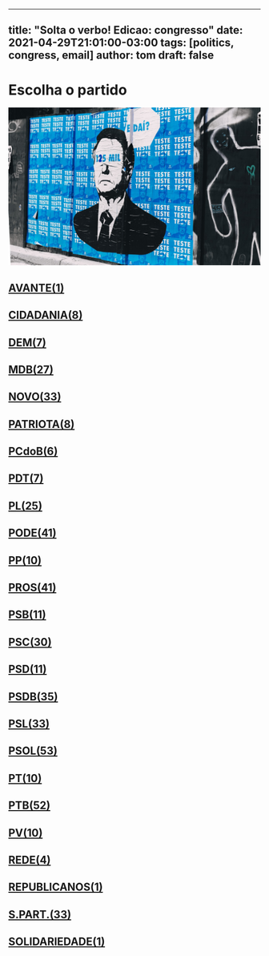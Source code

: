 
---
title: "Solta o verbo! Edicao: congresso"
date: 2021-04-29T21:01:00-03:00
tags: [politics, congress, email]
author: tom
draft: false
---
<h1>Escolha o partido</h1>
<img src="/images/bolsonegligencia.jpeg" />
<h2><a href="mailto:dep.sebastiaooliveira@camara.leg.br,"> AVANTE(1) </a></h2><h2><a href="mailto:dep.ledasadala@camara.leg.br,dep.tito@camara.leg.br,dep.greyceelias@camara.leg.br,dep.luistibe@camara.leg.br,dep.andrejanones@camara.leg.br,dep.chiquinhobrazao@camara.leg.br,dep.pastorsargentoisidorio@camara.leg.br,dep.paulabelmonte@camara.leg.br,"> CIDADANIA(8) </a></h2><h2><a href="mailto:dep.arnaldojardim@camara.leg.br,dep.carmenzanotto@camara.leg.br,dep.danielcoelho@camara.leg.br,dep.rubensbueno@camara.leg.br,dep.alexmanente@camara.leg.br,dep.davitoria@camara.leg.br,dep.juscelinofilho@camara.leg.br,"> DEM(7) </a></h2><h2><a href="mailto:dep.anibalgomes@camara.leg.br,dep.josemarioschreiner@camara.leg.br,dep.professoradorinhaseabrarezende@camara.leg.br,dep.arthuroliveiramaia@camara.leg.br,dep.leurlomantojunior@camara.leg.br,dep.pedrolupion@camara.leg.br,dep.luismiranda@camara.leg.br,dep.pauloazi@camara.leg.br,dep.carloshenriquegaguim@camara.leg.br,dep.olivalmarques@camara.leg.br,dep.normaayub@camara.leg.br,dep.marcossoares@camara.leg.br,dep.kimkataguiri@camara.leg.br,dep.bilacpinto@camara.leg.br,dep.efraimfilho@camara.leg.br,dep.fernandocoelhofilho@camara.leg.br,dep.igorkannario@camara.leg.br,dep.elicorreafilho@camara.leg.br,dep.sostenescavalcante@camara.leg.br,dep.elmarnascimento@camara.leg.br,dep.alexandreleite@camara.leg.br,dep.alanrick@camara.leg.br,dep.davidsoares@camara.leg.br,dep.geninhozuliani@camara.leg.br,dep.dr.zachariascalil@camara.leg.br,dep.helioleite@camara.leg.br,dep.fabioreis@camara.leg.br,"> MDB(27) </a></h2><h2><a href="mailto:dep.isnaldobulhoesjr@camara.leg.br,dep.dulcemiranda@camara.leg.br,dep.marciobiolchi@camara.leg.br,dep.marcosaureliosampaio@camara.leg.br,dep.elcionebarbalho@camara.leg.br,dep.fabioramalho@camara.leg.br,dep.carloschiodini@camara.leg.br,dep.giovanifeltes@camara.leg.br,dep.luciomosquini@camara.leg.br,dep.jessicasales@camara.leg.br,dep.gutembergreis@camara.leg.br,dep.herciliocoelhodiniz@camara.leg.br,dep.danieladowaguinho@camara.leg.br,dep.herculanopassos@camara.leg.br,dep.celsomaldaner@camara.leg.br,dep.hermesparcianello@camara.leg.br,dep.juarezcosta@camara.leg.br,dep.josepriante@camara.leg.br,dep.hildorocha@camara.leg.br,dep.flavianomelo@camara.leg.br,dep.maurolopes@camara.leg.br,dep.joaomarcelosouza@camara.leg.br,dep.mosesrodrigues@camara.leg.br,dep.rogeriopeninhamendonca@camara.leg.br,dep.sergiosouza@camara.leg.br,dep.baleiarossi@camara.leg.br,dep.alceumoreira@camara.leg.br,dep.valtenirpereira@camara.leg.br,dep.raulhenry@camara.leg.br,dep.walteralves@camara.leg.br,dep.newtoncardosojr@camara.leg.br,dep.osmarterra@camara.leg.br,dep.viniciuspoit@camara.leg.br,"> NOVO(33) </a></h2><h2><a href="mailto:dep.adrianaventura@camara.leg.br,dep.marcelvanhattem@camara.leg.br,dep.gilsonmarques@camara.leg.br,dep.alexisfonteyne@camara.leg.br,dep.lucasgonzalez@camara.leg.br,dep.tiagomitraud@camara.leg.br,dep.pauloganime@camara.leg.br,dep.marrecafilho@camara.leg.br,"> PATRIOTA(8) </a></h2><h2><a href="mailto:dep.roman@camara.leg.br,dep.fredcosta@camara.leg.br,dep.dr.frederico@camara.leg.br,dep.alcidesrodrigues@camara.leg.br,dep.pastoreurico@camara.leg.br,dep.renildocalheiros@camara.leg.br,"> PCdoB(6) </a></h2><h2><a href="mailto:dep.aliceportugal@camara.leg.br,dep.danielalmeida@camara.leg.br,dep.jandirafeghali@camara.leg.br,dep.perpetuaalmeida@camara.leg.br,dep.orlandosilva@camara.leg.br,dep.professoramarcivania@camara.leg.br,dep.afonsomotta@camara.leg.br,"> PDT(7) </a></h2><h2><a href="mailto:dep.flaviamorais@camara.leg.br,dep.tabataamaral@camara.leg.br,dep.alexsantana@camara.leg.br,dep.subtenentegonzaga@camara.leg.br,dep.pauloramos@camara.leg.br,dep.gustavofruet@camara.leg.br,dep.damiaofeliciano@camara.leg.br,dep.dagobertonogueira@camara.leg.br,dep.idilvanalencar@camara.leg.br,dep.silviacristina@camara.leg.br,dep.felixmendoncajunior@camara.leg.br,dep.totonholopes@camara.leg.br,dep.jesussergio@camara.leg.br,dep.tuliogadelha@camara.leg.br,dep.flavionogueira@camara.leg.br,dep.fabiohenrique@camara.leg.br,dep.marioheringer@camara.leg.br,dep.pompeodemattos@camara.leg.br,dep.chicodangelo@camara.leg.br,dep.marlonsantos@camara.leg.br,dep.andrefigueiredo@camara.leg.br,dep.wolneyqueiroz@camara.leg.br,dep.leonidascristino@camara.leg.br,dep.eduardobismarck@camara.leg.br,dep.valdevannoventa@camara.leg.br,"> PL(25) </a></h2><h2><a href="mailto:dep.luiznishimori@camara.leg.br,dep.raimundocosta@camara.leg.br,dep.gelsonazevedo@camara.leg.br,dep.vicentinhojunior@camara.leg.br,dep.viniciusgurgel@camara.leg.br,dep.marcioalvino@camara.leg.br,dep.wellingtonroberto@camara.leg.br,dep.fernandorodolfo@camara.leg.br,dep.marceloramos@camara.leg.br,dep.tiririca@camara.leg.br,dep.luizcarlosmotta@camara.leg.br,dep.juniormano@camara.leg.br,dep.juniorlourenco@camara.leg.br,dep.josimarmaranhaozinho@camara.leg.br,dep.joserocha@camara.leg.br,dep.laertebessa@camara.leg.br,dep.policialkatiasastre@camara.leg.br,dep.joaomaia@camara.leg.br,dep.giacobo@camara.leg.br,dep.joaocarlosbacelar@camara.leg.br,dep.sergiotoledo@camara.leg.br,dep.sorayasantos@camara.leg.br,dep.lincolnportela@camara.leg.br,dep.paulofreirecosta@camara.leg.br,dep.pastorgil@camara.leg.br,dep.luizantoniocorrea@camara.leg.br,dep.giovanicherini@camara.leg.br,dep.miguellombardi@camara.leg.br,dep.magdamofatto@camara.leg.br,dep.abiliosantana@camara.leg.br,dep.capitaoaugusto@camara.leg.br,dep.aeltonfreitas@camara.leg.br,dep.altineucortes@camara.leg.br,dep.boscocosta@camara.leg.br,dep.capitaofabioabreu@camara.leg.br,dep.christianedesouzayared@camara.leg.br,dep.cristianovale@camara.leg.br,dep.dr.jaziel@camara.leg.br,dep.zevitor@camara.leg.br,dep.ediolopes@camara.leg.br,dep.bacelar@camara.leg.br,"> PODE(41) </a></h2><h2><a href="mailto:dep.josemedeiros@camara.leg.br,dep.josenelto@camara.leg.br,dep.robertodelucena@camara.leg.br,dep.ricardoteobaldo@camara.leg.br,dep.igortimo@camara.leg.br,dep.leomoraes@camara.leg.br,dep.diegogarcia@camara.leg.br,dep.renataabreu@camara.leg.br,dep.josivaldojp@camara.leg.br,dep.dimasfabiano@camara.leg.br,"> PP(10) </a></h2><h2><a href="mailto:dep.pinheirinho@camara.leg.br,dep.professoralcides@camara.leg.br,dep.ajalbuquerque@camara.leg.br,dep.angelaamin@camara.leg.br,dep.iracemaportella@camara.leg.br,dep.andrefufuca@camara.leg.br,dep.francocartafina@camara.leg.br,dep.jeronimogoergen@camara.leg.br,dep.jaquelinecassol@camara.leg.br,dep.ricardobarros@camara.leg.br,dep.covattifilho@camara.leg.br,dep.hirangoncalves@camara.leg.br,dep.ricardoizar@camara.leg.br,dep.andreabdon@camara.leg.br,dep.ronaldocarletto@camara.leg.br,dep.claudiocajado@camara.leg.br,dep.arthurlira@camara.leg.br,dep.aguinaldoribeiro@camara.leg.br,dep.christinoaureo@camara.leg.br,dep.marceloaro@camara.leg.br,dep.cacaleao@camara.leg.br,dep.margaretecoelho@camara.leg.br,dep.marionegromontejr@camara.leg.br,dep.evairvieirademelo@camara.leg.br,dep.nerigeller@camara.leg.br,dep.celinaleao@camara.leg.br,dep.adrianodobaldy@camara.leg.br,dep.pedrowestphalen@camara.leg.br,dep.laerciooliveira@camara.leg.br,dep.betorosado@camara.leg.br,dep.eduardodafonte@camara.leg.br,dep.juliolopes@camara.leg.br,dep.atilalira@camara.leg.br,dep.dr.luizantonioteixeirajr@camara.leg.br,dep.atilalins@camara.leg.br,dep.afonsohamm@camara.leg.br,dep.fernandomonteiro@camara.leg.br,dep.guilhermemussi@camara.leg.br,dep.faustopinato@camara.leg.br,dep.guilhermederrite@camara.leg.br,dep.clarissagarotinho@camara.leg.br,"> PROS(41) </a></h2><h2><a href="mailto:dep.bocaaberta@camara.leg.br,dep.carladickson@camara.leg.br,dep.capitaowagner@camara.leg.br,dep.gastaovieira@camara.leg.br,dep.acaciofavacho@camara.leg.br,dep.ulduricojunior@camara.leg.br,dep.vaidonoliveira@camara.leg.br,dep.welitonprado@camara.leg.br,dep.erosbiondini@camara.leg.br,dep.toninhowandscheer@camara.leg.br,dep.alielmachado@camara.leg.br,"> PSB(11) </a></h2><h2><a href="mailto:dep.odoricomonteiro@camara.leg.br,dep.vilsondafetaemg@camara.leg.br,dep.jeffersoncampos@camara.leg.br,dep.alessandromolon@camara.leg.br,dep.tadeualencar@camara.leg.br,dep.felipecarreras@camara.leg.br,dep.juliodelgado@camara.leg.br,dep.feliperigoni@camara.leg.br,dep.tedconti@camara.leg.br,dep.rafaelmotta@camara.leg.br,dep.gervasiomaia@camara.leg.br,dep.cassioandrade@camara.leg.br,dep.emidinhomadeira@camara.leg.br,dep.lizianebayer@camara.leg.br,dep.marcelonilo@camara.leg.br,dep.camilocapiberibe@camara.leg.br,dep.rosanavalle@camara.leg.br,dep.heitorschuch@camara.leg.br,dep.gonzagapatriota@camara.leg.br,dep.lucianoducci@camara.leg.br,dep.rodrigocoelho@camara.leg.br,dep.lidicedamata@camara.leg.br,dep.rodrigoagostinho@camara.leg.br,dep.danilocabral@camara.leg.br,dep.miltoncoelho@camara.leg.br,dep.ricardosilva@camara.leg.br,dep.biradopindare@camara.leg.br,dep.mauronazif@camara.leg.br,dep.eliasvaz@camara.leg.br,dep.otonidepaula@camara.leg.br,"> PSC(30) </a></h2><h2><a href="mailto:dep.euclydespettersen@camara.leg.br,dep.pauloeduardomartins@camara.leg.br,dep.lauriete@camara.leg.br,dep.osiresdamaso@camara.leg.br,dep.leonardogadelha@camara.leg.br,dep.aluisiomendes@camara.leg.br,dep.ricardodakarol@camara.leg.br,dep.andreferreira@camara.leg.br,dep.gilbertonascimento@camara.leg.br,dep.glaustindafokus@camara.leg.br,dep.franciscojr@camara.leg.br,"> PSD(11) </a></h2><h2><a href="mailto:dep.antoniobrito@camara.leg.br,dep.fabiomitidieri@camara.leg.br,dep.ricardoguidi@camara.leg.br,dep.hugoleal@camara.leg.br,dep.neucimarfraga@camara.leg.br,dep.sidneyleite@camara.leg.br,dep.expeditonetto@camara.leg.br,dep.delegadoedermauro@camara.leg.br,dep.misaelvarella@camara.leg.br,dep.edilaziojunior@camara.leg.br,dep.marxbeltrao@camara.leg.br,dep.sergiobrito@camara.leg.br,dep.haroldocathedral@camara.leg.br,dep.marcobertaiolli@camara.leg.br,dep.darcidematos@camara.leg.br,dep.stefanoaguiar@camara.leg.br,dep.andredepaula@camara.leg.br,dep.pedroaugustopalareti@camara.leg.br,dep.paulovicentecaleffi@camara.leg.br,dep.joaquimpassarinho@camara.leg.br,dep.sargentofahur@camara.leg.br,dep.ottoalencarfilho@camara.leg.br,dep.vermelho@camara.leg.br,dep.charlesfernandes@camara.leg.br,dep.paulomagalhaes@camara.leg.br,dep.juliocesar@camara.leg.br,dep.diegoandrade@camara.leg.br,dep.josenunes@camara.leg.br,dep.reinholdstephanesjunior@camara.leg.br,dep.flordelis@camara.leg.br,dep.juniorferrari@camara.leg.br,dep.cezinhademadureira@camara.leg.br,dep.fabiotrad@camara.leg.br,dep.domingosneto@camara.leg.br,dep.eduardobarbosa@camara.leg.br,"> PSDB(35) </a></h2><h2><a href="mailto:dep.brunafurlan@camara.leg.br,dep.rosemodesto@camara.leg.br,dep.terezanelma@camara.leg.br,dep.rossoni@camara.leg.br,dep.samuelmoreira@camara.leg.br,dep.marianacarvalho@camara.leg.br,dep.adolfoviana@camara.leg.br,dep.alexandrefrota@camara.leg.br,dep.pedrovilela@camara.leg.br,dep.vanderleimacris@camara.leg.br,dep.sheridan@camara.leg.br,dep.rafafa@camara.leg.br,dep.vitorlippi@camara.leg.br,dep.nilsonpinto@camara.leg.br,dep.mararocha@camara.leg.br,dep.pauloabiackel@camara.leg.br,dep.aecioneves@camara.leg.br,dep.betopereira@camara.leg.br,dep.otavioleite@camara.leg.br,dep.rodrigodecastro@camara.leg.br,dep.biacavassa@camara.leg.br,dep.eduardocury@camara.leg.br,dep.celiosilveira@camara.leg.br,dep.luizcarlos@camara.leg.br,dep.ednahenrique@camara.leg.br,dep.lucasredecker@camara.leg.br,dep.domingossavio@camara.leg.br,dep.celsosabino@camara.leg.br,dep.danieltrzeciak@camara.leg.br,dep.carlossampaio@camara.leg.br,dep.geovaniadesa@camara.leg.br,dep.daniloforte@camara.leg.br,dep.professorjoziel@camara.leg.br,"> PSL(33) </a></h2><h2><a href="mailto:dep.delegadomarcelofreitas@camara.leg.br,dep.delegadopablo@camara.leg.br,dep.leomotta@camara.leg.br,dep.alinesleutjes@camara.leg.br,dep.generalpeternelli@camara.leg.br,dep.professoradayanepimentel@camara.leg.br,dep.generalgirao@camara.leg.br,dep.alesilva@camara.leg.br,dep.nicoletti@camara.leg.br,dep.delegadowaldir@camara.leg.br,dep.eduardobolsonaro@camara.leg.br,dep.sanderson@camara.leg.br,dep.guigapeixoto@camara.leg.br,dep.majorfabiana@camara.leg.br,dep.coronelarmando@camara.leg.br,dep.coronelchrisostomo@camara.leg.br,dep.coroneltadeu@camara.leg.br,dep.danielfreitas@camara.leg.br,dep.danielsilveira@camara.leg.br,dep.delegadoantoniofurtado@camara.leg.br,dep.christonietto@camara.leg.br,dep.charllesevangelista@camara.leg.br,dep.julianlemos@camara.leg.br,dep.heitorfreire@camara.leg.br,dep.junioamaral@camara.leg.br,dep.gurgel@camara.leg.br,dep.bibonunes@camara.leg.br,dep.heliolopes@camara.leg.br,dep.carolinedetoni@camara.leg.br,dep.biakicis@camara.leg.br,dep.nereucrispim@camara.leg.br,dep.marceloalvaroantonio@camara.leg.br,dep.marcelobrum@camara.leg.br,dep.abouanni@camara.leg.br,dep.luizphilippedeorleansebraganca@camara.leg.br,dep.marciolabre@camara.leg.br,dep.luizlima@camara.leg.br,dep.loestertrutis@camara.leg.br,dep.carlazambelli@camara.leg.br,dep.vitorhugo@camara.leg.br,dep.dra.sorayamanato@camara.leg.br,dep.dr.luizovando@camara.leg.br,dep.fabioschiochet@camara.leg.br,dep.feliciolaterca@camara.leg.br,dep.felipefrancischini@camara.leg.br,dep.joicehasselmann@camara.leg.br,dep.lucianobivar@camara.leg.br,dep.carlosjordy@camara.leg.br,dep.lourivalgomes@camara.leg.br,dep.bozzella@camara.leg.br,dep.filipebarros@camara.leg.br,dep.nelsonbarbudo@camara.leg.br,dep.marcelofreixo@camara.leg.br,"> PSOL(53) </a></h2><h2><a href="mailto:dep.ivanvalente@camara.leg.br,dep.vivireis@camara.leg.br,dep.aureacarolina@camara.leg.br,dep.davidmiranda@camara.leg.br,dep.glauberbraga@camara.leg.br,dep.samiabomfim@camara.leg.br,dep.taliriapetrone@camara.leg.br,dep.fernandamelchionna@camara.leg.br,dep.luizaerundina@camara.leg.br,dep.zecarlos@camara.leg.br,"> PT(10) </a></h2><h2><a href="mailto:dep.rejanedias@camara.leg.br,dep.reginaldolopes@camara.leg.br,dep.joaodaniel@camara.leg.br,dep.freianastacioribeiro@camara.leg.br,dep.professorarosaneide@camara.leg.br,dep.zeneto@camara.leg.br,dep.enioverri@camara.leg.br,dep.waldenorpereira@camara.leg.br,dep.henriquefontana@camara.leg.br,dep.alencarsantanabraga@camara.leg.br,dep.airtonfaleiro@camara.leg.br,dep.rogeriocorreia@camara.leg.br,dep.heldersalomao@camara.leg.br,dep.rubensotoni@camara.leg.br,dep.valmirassuncao@camara.leg.br,dep.afonsoflorence@camara.leg.br,dep.vanderloubet@camara.leg.br,dep.alexandrepadilha@camara.leg.br,dep.gleisihoffmann@camara.leg.br,dep.vicentinho@camara.leg.br,dep.erikakokay@camara.leg.br,dep.ruifalcao@camara.leg.br,dep.luiziannelins@camara.leg.br,dep.celiomoura@camara.leg.br,dep.betofaro@camara.leg.br,dep.paulopimenta@camara.leg.br,dep.leonardomonteiro@camara.leg.br,dep.mariadorosario@camara.leg.br,dep.pauloguedes@camara.leg.br,dep.nataliabonavides@camara.leg.br,dep.niltotatto@camara.leg.br,dep.mariliaarraes@camara.leg.br,dep.carlosveras@camara.leg.br,dep.paulao@camara.leg.br,dep.patrusananias@camara.leg.br,dep.beneditadasilva@camara.leg.br,dep.bohngass@camara.leg.br,dep.merlongsolano@camara.leg.br,dep.carloszarattini@camara.leg.br,dep.joseildoramos@camara.leg.br,dep.pauloteixeira@camara.leg.br,dep.padrejoao@camara.leg.br,dep.leodebrito@camara.leg.br,dep.josericardo@camara.leg.br,dep.pedrouczai@camara.leg.br,dep.joseguimaraes@camara.leg.br,dep.joseairtonfelixcirilo@camara.leg.br,dep.jorgesolla@camara.leg.br,dep.marcon@camara.leg.br,dep.odaircunha@camara.leg.br,dep.arlindochinaglia@camara.leg.br,dep.marcelomoraes@camara.leg.br,"> PTB(52) </a></h2><h2><a href="mailto:dep.wilsonsantiago@camara.leg.br,dep.eduardocosta@camara.leg.br,dep.pedroaugustobezerra@camara.leg.br,dep.paulobengtson@camara.leg.br,dep.luisacanziani@camara.leg.br,dep.emanuelpinheironeto@camara.leg.br,dep.pedrolucasfernandes@camara.leg.br,dep.mauriciodziedricki@camara.leg.br,dep.nivaldoalbuquerque@camara.leg.br,dep.celiostudart@camara.leg.br,"> PV(10) </a></h2><h2><a href="mailto:dep.professorisraelbatista@camara.leg.br,dep.leandre@camara.leg.br,dep.enricomisasi@camara.leg.br,dep.joeniawapichana@camara.leg.br,"> REDE(4) </a></h2><h2><a href="mailto:dep.vavamartins@camara.leg.br,"> REPUBLICANOS(1) </a></h2><h2><a href="mailto:dep.viniciuscarvalho@camara.leg.br,dep.carlosgomes@camara.leg.br,dep.marcospereira@camara.leg.br,dep.tiaeron@camara.leg.br,dep.capitaoalbertoneto@camara.leg.br,dep.luizaogoulart@camara.leg.br,dep.dr.goncalo@camara.leg.br,dep.mariarosas@camara.leg.br,dep.silviocostafilho@camara.leg.br,dep.gilbertoabramo@camara.leg.br,dep.jorgebraz@camara.leg.br,dep.joaocampos@camara.leg.br,dep.jhonatandejesus@camara.leg.br,dep.cleberverde@camara.leg.br,dep.aroldomartins@camara.leg.br,dep.hugomotta@camara.leg.br,dep.robertoalves@camara.leg.br,dep.henriquedoparaiso@camara.leg.br,dep.heliocosta@camara.leg.br,dep.rosangelagomes@camara.leg.br,dep.gilcutrim@camara.leg.br,dep.juliocesarribeiro@camara.leg.br,dep.amaroneto@camara.leg.br,dep.marciomarinho@camara.leg.br,dep.pr.marcofeliciano@camara.leg.br,dep.benesleocadio@camara.leg.br,dep.lafayettedeandrada@camara.leg.br,dep.celsorussomanno@camara.leg.br,dep.ossesiosilva@camara.leg.br,dep.alinegurgel@camara.leg.br,dep.severinopessoa@camara.leg.br,dep.silascamara@camara.leg.br,dep.rodrigomaia@camara.leg.br,"> S.PART.(33) </a></h2><h2><a href="mailto:dep.eliborges@camara.leg.br,"> SOLIDARIEDADE(1) </a></h2>